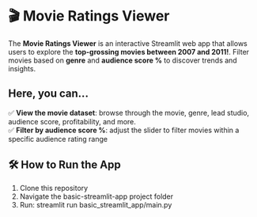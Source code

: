 # 🎬 Movie Ratings Viewer

The **Movie Ratings Viewer** is an interactive Streamlit web app that allows users to explore the **top-grossing movies between 2007 and 2011!**. Filter movies based on **genre** and **audience score %** to discover trends and insights.

## Here, you can...
✅ **View the movie dataset**: browse through the movie, genre, lead studio, audience score, profitability, and more.  
✅ **Filter by audience score %**: adjust the slider to filter movies within a specific audience rating range

## 🛠️ How to Run the App
1. Clone this repository
2. Navigate the basic-streamlit-app project folder
3. Run: streamlit run basic_streamlit_app/main.py

